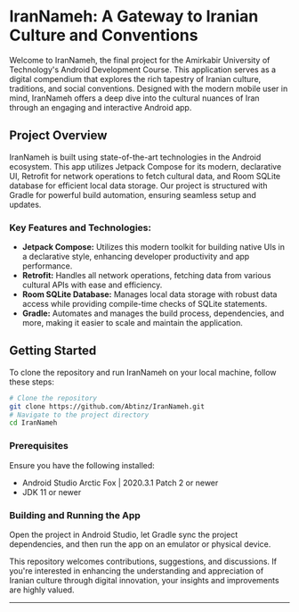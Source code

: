 # IranNameh: A Gateway to Iranian Culture and Conventions

Welcome to IranNameh, the final project for the Amirkabir University of Technology's Android Development Course. This application serves as a digital compendium that explores the rich tapestry of Iranian culture, traditions, and social conventions. Designed with the modern mobile user in mind, IranNameh offers a deep dive into the cultural nuances of Iran through an engaging and interactive Android app.

## Project Overview

IranNameh is built using state-of-the-art technologies in the Android ecosystem. This app utilizes Jetpack Compose for its modern, declarative UI, Retrofit for network operations to fetch cultural data, and Room SQLite database for efficient local data storage. Our project is structured with Gradle for powerful build automation, ensuring seamless setup and updates.

### Key Features and Technologies:

- **Jetpack Compose:** Utilizes this modern toolkit for building native UIs in a declarative style, enhancing developer productivity and app performance.
- **Retrofit:** Handles all network operations, fetching data from various cultural APIs with ease and efficiency.
- **Room SQLite Database:** Manages local data storage with robust data access while providing compile-time checks of SQLite statements.
- **Gradle:** Automates and manages the build process, dependencies, and more, making it easier to scale and maintain the application.

## Getting Started

To clone the repository and run IranNameh on your local machine, follow these steps:

```bash
# Clone the repository
git clone https://github.com/Abtinz/IranNameh.git
# Navigate to the project directory
cd IranNameh
```

### Prerequisites

Ensure you have the following installed:
- Android Studio Arctic Fox | 2020.3.1 Patch 2 or newer
- JDK 11 or newer

### Building and Running the App

Open the project in Android Studio, let Gradle sync the project dependencies, and then run the app on an emulator or physical device.

This repository welcomes contributions, suggestions, and discussions. If you're interested in enhancing the understanding and appreciation of Iranian culture through digital innovation, your insights and improvements are highly valued.

---
